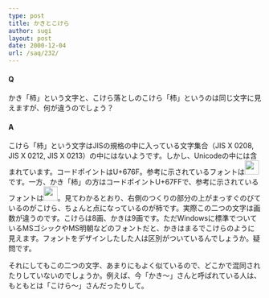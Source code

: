 ```yaml
---
type: post
title: かきとこけら
author: sugi
layout: post
date: 2000-12-04
url: /saq/232/
---
```

#### Q 

かき「柿」という文字と、こけら落としのこけら「&#26478;」というのは同じ文字に見えますが、何が違うのでしょう？

#### A 

こけら「&#26478;」という文字はJISの規格の中に入っている文字集合（JIS X 0208, JIS X 0212, JIS X 0213）の中にはないようです。しかし、Unicodeの中には含まれています。コードポイントはU+676F。参考に示されているフォントは<img src="/images/saq/kokera.png" border="0" width="28" height="28" />です。一方、かき「柿」の方はコードポイントU+67FFで、参考に示されているフォントは<img src="/images/saq/kaki.png" width="28" height="28" border="0" />。見てわかるとおり、右側のつくりの部分の上がまっすぐのびているのがこけら、ちょんと点になっているのが柿です。実際この二つの文字は画数が違うのです。こけらは8画、かきは9画です。ただWindowsに標準でついているMSゴシックやMS明朝などのフォントだと、かきはまるでこけらのように見えます。フォントをデザインしたした人は区別がついているんでしょうか。疑問です。

それにしてもこの二つの文字、あまりにもよく似ているので、どこかで混同されたりしていないのでしょうか。例えば、今「かき～」さんと呼ばれている人は、もともとは「こけら～」さんだったりして。